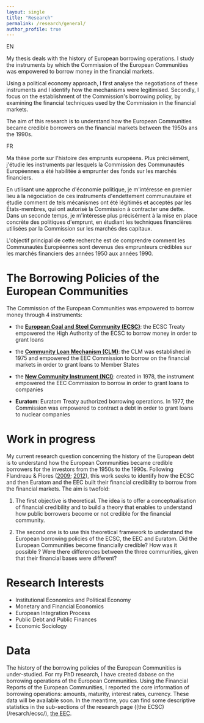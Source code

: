 ```yaml
---
layout: single
title: "Research"
permalink: /research/general/
author_profile: true
---
```

EN


  
My thesis deals with the history of European borrowing operations. I study the instruments by which the Commission of the European Communities was empowered to borrow money in the financial markets.


Using a political economy approach, I first analyse the negotiations of these instruments and I identify how the mechanisms were legitimised. Secondly, I focus on the establishment of the Commission's borrowing policy, by examining the financial techniques used by the Commission in the financial markets.


The aim of this research is to understand how the European Communities became credible borrowers on the financial markets between the 1950s ans the 1990s.



FR


Ma thèse porte sur l'histoire des emprunts européens. Plus précisément, j'étudie les instruments par lesquels la Commission des Communautés Européennes a été habilitée à emprunter des fonds sur les marchés financiers.


En utilisant une approche d'économie politique, je m'intéresse en premier lieu à la négociation de ces instruments d'endettement communautaire et étudie comment de tels mécanismes ont été légitimés et acceptés par les États-membres, qui ont autorisé la Commission à contracter une dette. Dans un seconde temps, je m'intéresse plus précisément à la mise en place concrète des politiques d'emprunt, en étudiant les techniques financières utilisées par la Commission sur les marchés des capitaux.


L'objectif principal de cette recherche est de comprendre comment les Communautés Européennes sont devenus des emprunteurs crédibles sur les marchés financiers des années 1950 aux années 1990.


The Borrowing Policies of the European Communities
===
The Commission of the European Communities was empowered to borrow money through 4 instruments:


- the [**European Coal and Steel Community (ECSC)**](/research/ecsc/): the ECSC Treaty empowered the High Authority of the ECSC to borrow money in order to grant loans

- the [**Community Loan Mechanism (CLM)**](/research/eec/): the CLM was established in 1975 and empowered the EEC Commission to borrow on the financial markets in order to grant loans to Member States
  
- the [**New Community Instrument (NCI)**](/research/eec/): created in 1978, the instrument empowered the EEC Commission to borrow in order to grant loans to companies
  
- **Euratom**: Euratom Treaty authorized borrowing operations. In 1977, the Commission was empowered to contract a debt in order to grant loans to nuclear companies



Work in progress
===
My current research question concerning the history of the European debt is to understand how the European Communities became credible borrowers for the investors from the 1950s to the 1990s. Following Flandreau & Flores ([2009](https://www.cambridge.org/core/journals/journal-of-economic-history/article/abs/bonds-and-brands-foundations-of-sovereign-debt-markets-18201830/9CB9400C2517D8183DC7C72390A5ABA8); [2012](https://academic.oup.com/ereh/article-abstract/16/4/356/463984)), this work seeks to identify how the ECSC and then Euratom and the EEC built their financial credibility to borrow from the financial markets. The aim is twofold:

1. The first objective is theoretical. The idea is to offer a conceptualisation of financial credibility and to build a theory that enables to understand how public borrowers become or not credible for the financial community.

2. The second one is to use this theoretical framework to understand the European borrowing policies of the ECSC, the EEC and Euratom. Did the European Communities become financially credible? How was it possible ? Were there differences between the three communities, given that their financial bases were different? 



Research Interests
======
* Institutional Economics and Political Economy
* Monetary and Financial Economics
* European Integration Process
* Public Debt and Public Finances
* Economic Sociology


Data
======
The history of the borrowing policies of the European Communities is under-studied. For my PhD research, I have created dabase on the borrowing operations of the European Communities. Using the Financial Reports of the European Communities, I reported the core information of borrowing operations: amounts, maturity, interest rates, currency. These data will be available soon. In the meantime, you can find some descriptive statistics in the sub-sections of the research page ([the ECSC)(/resarch/ecsc/), [the EEC](/research/eec/).
